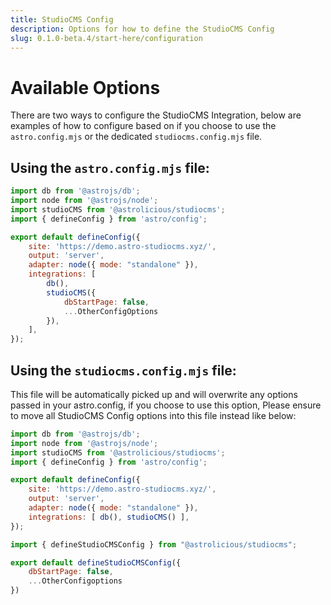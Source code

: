 ```yaml
---
title: StudioCMS Config
description: Options for how to define the StudioCMS Config
slug: 0.1.0-beta.4/start-here/configuration
---
```


# Available Options

There are two ways to configure the StudioCMS Integration, below are examples of how to configure based on if you choose to use the `astro.config.mjs` or the dedicated `studiocms.config.mjs` file.

## Using the `astro.config.mjs` file:

```js title="astro.config.mjs"
import db from '@astrojs/db';
import node from '@astrojs/node';
import studioCMS from '@astrolicious/studiocms';
import { defineConfig } from 'astro/config';

export default defineConfig({
    site: 'https://demo.astro-studiocms.xyz/',
    output: 'server',
    adapter: node({ mode: "standalone" }),
    integrations: [
        db(),
        studioCMS({
            dbStartPage: false,
            ...OtherConfigOptions
        }),
    ],
});
```

## Using the `studiocms.config.mjs` file:

This file will be automatically picked up and will overwrite any options passed in your astro.config, if you choose to use this option, Please ensure to move all StudioCMS Config options into this file instead like below:

```js title="astro.config.mjs"
import db from '@astrojs/db';
import node from '@astrojs/node';
import studioCMS from '@astrolicious/studiocms';
import { defineConfig } from 'astro/config';

export default defineConfig({
    site: 'https://demo.astro-studiocms.xyz/',
    output: 'server',
    adapter: node({ mode: "standalone" }),
    integrations: [ db(), studioCMS() ],
});
```

```js title="studiocms.config.mjs"
import { defineStudioCMSConfig } from "@astrolicious/studiocms";

export default defineStudioCMSConfig({
    dbStartPage: false,
    ...OtherConfigoptions
})
```
